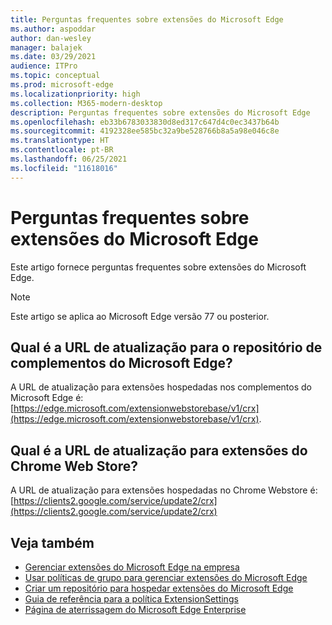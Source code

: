 ```yaml
---
title: Perguntas frequentes sobre extensões do Microsoft Edge
ms.author: aspoddar
author: dan-wesley
manager: balajek
ms.date: 03/29/2021
audience: ITPro
ms.topic: conceptual
ms.prod: microsoft-edge
ms.localizationpriority: high
ms.collection: M365-modern-desktop
description: Perguntas frequentes sobre extensões do Microsoft Edge
ms.openlocfilehash: eb33b6783033830d8ed317c647d4c0ec3437b64b
ms.sourcegitcommit: 4192328ee585bc32a9be528766b8a5a98e046c8e
ms.translationtype: HT
ms.contentlocale: pt-BR
ms.lasthandoff: 06/25/2021
ms.locfileid: "11618016"
---
```

# <a name="faq-for-microsoft-edge-extensions"></a>Perguntas frequentes sobre extensões do Microsoft Edge

Este artigo fornece perguntas frequentes sobre extensões do Microsoft Edge.

> [!NOTE]
> Este artigo se aplica ao Microsoft Edge versão 77 ou posterior.

## <a name="what-is-the-update-url-for-the-microsoft-edge-add-ons-store"></a>Qual é a URL de atualização para o repositório de complementos do Microsoft Edge?

A URL de atualização para extensões hospedadas nos complementos do Microsoft Edge é: [https://edge.microsoft.com/extensionwebstorebase/v1/crx](https://edge.microsoft.com/extensionwebstorebase/v1/crx).

## <a name="what-is-the-update-url-for-chrome-web-store-extensions"></a>Qual é a URL de atualização para extensões do Chrome Web Store?

A URL de atualização para extensões hospedadas no Chrome Webstore é: [https://clients2.google.com/service/update2/crx](https://clients2.google.com/service/update2/crx)

## <a name="see-also"></a>Veja também

- [Gerenciar extensões do Microsoft Edge na empresa](microsoft-edge-manage-extensions.md)
- [Usar políticas de grupo para gerenciar extensões do Microsoft Edge](microsoft-edge-manage-extensions-policies.md)
- [Criar um repositório para hospedar extensões do Microsoft Edge](microsoft-edge-manage-extensions-webstore.md)
- [Guia de referência para a política ExtensionSettings](microsoft-edge-manage-extensions-ref-guide.md)
- [Página de aterrissagem do Microsoft Edge Enterprise](https://aka.ms/EdgeEnterprise)

